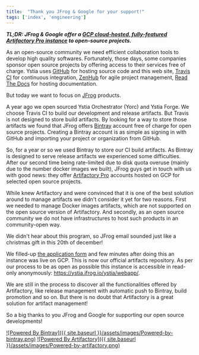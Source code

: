 ```yaml
---
title:  "Thank you JFrog & Google for your support!"
tags: ['index', 'engineering']
---
```


___TL;DR: JFrog & Google offer a [GCP cloud-hosted, fully-featured Artifactory Pro instance](https://jfrog.com/artifactory/saas-gcp/) to open-source projects.___

As an open-source community we need efficient collaboration tools to develop high quality softwares.
Fortunately, those days, some companies sponsor open source projects by offering access to their services free of charge.
Ystia uses [GitHub](https://github.com) for hosting source code and this web site, [Travis CI](https://travis-ci.org) for continuous integration, [ZenHub](https://www.zenhub.com/) for agile project management, [Read The Docs](https://readthedocs.org/) for hosting documentation.

But today we want to focus on [JFrog](https://jfrog.com) products.

A year ago we open sourced Ystia Orchestrator (Yorc) and Ystia Forge.
We choose Travis CI to build our development and release artifacts. But Travis is not designed to store build artifacts.
By looking for a way to store those artifacts we found that JFrog offers [Bintray](https://bintray.com) account free of charge for open source projects.
Creating a Bintray account is as simple as signing in with GitHub and importing your project or organization from GitHub.

So, for a year or so we used Bintray to store our CI build artifacts. As Bintray is designed to serve release artifacts we experienced some
difficulties. After our second time being rate-limited due to disk quota overuse (mainly due to the number docker images we built),
JFrog guys get in touch with us with good news: they offer [Artifactory Pro](https://jfrog.com/artifactory) accounts hosted on GCP for selected open source projects.

While knew Artifactory and were convinced that it is one of the best solution around to manage artifacts we didn't consider it yet for two
reasons. First we needed to manage Docker images artifacts, which are not supported on the open source version of Artifactory. And secondly,
as an open source community we do not have infrastructures to host such products in an community-open way.

We didn't hear about this program, so JFrog email sounded just like a christmas gift in this 20th of december!

We filled-up [the application form](https://jfrog.com/artifactory/saas-gcp/) and few minutes after doing this an instance was live on GCP.
This is now our official artifacts repository. As per our process to be as open as possible this instance is accessible in read-only anonymously:
<https://ystia.jfrog.io/ystia/webapp/>.

We are still in the process to discover all the functionalities offered by Artifactory, like release management with automatic push to Bintray,
build promotion and so on. But there is no doubt that Artifactory is a great solution for artifact management!

So a big thanks to you JFrog and Google for supporting our open source developments!

[![Powered By Bintray]({{ site.baseurl }}/assets/images/Powered-by-bintray.png)](https://bintray.com) [![Powered By Artifactory]({{ site.baseurl }}/assets/images/Powered-by-artifactory.png)](https://jfrog.com/artifactory)
